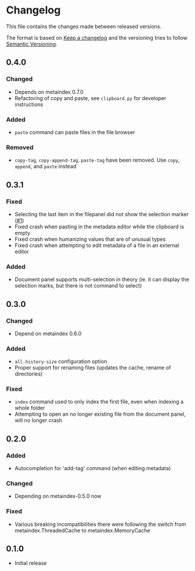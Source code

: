 # Changelog

This file contains the changes made between released versions.

The format is based on [Keep a changelog](https://keepachangelog.com/) and the versioning tries to follow
[Semantic Versioning](https://semver.org).

## 0.4.0
### Changed
- Depends on metaindex 0.7.0
- Refactoring of copy and paste, see `clipboard.py` for developer instructions

### Added
- `paste` command can paste files in the file browser

### Removed
- `copy-tag`, `copy-append-tag`, `paste-tag` have been removed. Use `copy`, `append`, and `paste` instead


## 0.3.1
### Fixed
- Selecting the last item in the filepanel did not show the selection marker ([#1](https://github.com/vonshednob/metaindexmanager/issues/1))
- Fixed crash when pasting in the metadata editor while the clipboard is empty
- Fixed crash when humanizing values that are of unusual types
- Fixed crash when attempting to edit metadata of a file in an external editor

### Added
- Document panel supports multi-selection in theory (ie. it can display the selection marks, but there is not command to select)


## 0.3.0
### Changed
- Depend on metaindex 0.6.0

### Added
- `all.history-size` configuration option
- Proper support for renaming files (updates the cache, rename of directories)

### Fixed
- `index` command used to only index the first file, even when indexing a whole folder
- Attempting to open an no longer existing file from the document panel, will no longer crash


## 0.2.0
### Added
- Autocompletion for 'add-tag' command (when editing metadata)

### Changed
- Depending on metaindex-0.5.0 now

### Fixed
- Various breaking incompatibilities there were following the switch from
  metaindex.ThreadedCache to metaindex.MemoryCache

## 0.1.0
- Initial release


